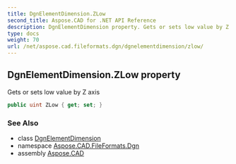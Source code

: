 ```yaml
---
title: DgnElementDimension.ZLow
second_title: Aspose.CAD for .NET API Reference
description: DgnElementDimension property. Gets or sets low value by Z axis
type: docs
weight: 70
url: /net/aspose.cad.fileformats.dgn/dgnelementdimension/zlow/
---
```

## DgnElementDimension.ZLow property

Gets or sets low value by Z axis

```csharp
public uint ZLow { get; set; }
```

### See Also

* class [DgnElementDimension](../)
* namespace [Aspose.CAD.FileFormats.Dgn](../../dgnelementdimension/)
* assembly [Aspose.CAD](../../../)


